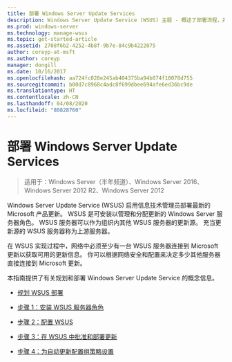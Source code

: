 ```yaml
---
title: 部署 Windows Server Update Services
description: Windows Server Update Service (WSUS) 主题 - 概述了部署流程，并提供了完成它的四个步骤的链接
ms.prod: windows-server
ms.technology: manage-wsus
ms.topic: get-started-article
ms.assetid: 2708f6b2-4252-4b8f-9b7e-84c9b4222075
author: coreyp-at-msft
ms.author: coreyp
manager: dongill
ms.date: 10/16/2017
ms.openlocfilehash: aa724fc028e245ab404375ba94b074f10078d755
ms.sourcegitcommit: b00d7c8968c4adc8f699dbee694afe6ed36bc9de
ms.translationtype: HT
ms.contentlocale: zh-CN
ms.lasthandoff: 04/08/2020
ms.locfileid: "80828760"
---
```

# <a name="deploy-windows-server-update-services"></a>部署 Windows Server Update Services

>适用于：Windows Server（半年频道）、Windows Server 2016、Windows Server 2012 R2、Windows Server 2012

Windows Server Update Service (WSUS) 启用信息技术管理员部署最新的 Microsoft 产品更新。 WSUS 是可安装以管理和分配更新的 Windows Server 服务器角色。 WSUS 服务器可以作为组织内其他 WSUS 服务器的更新源。 充当更新源的 WSUS 服务器称为上游服务器。  

在 WSUS 实现过程中，网络中必须至少有一台 WSUS 服务器连接到 Microsoft 更新以获取可用的更新信息。 你可以根据网络安全和配置来决定多少其他服务器直接连接到 Microsoft 更新。  

本指南提供了有关规划和部署 Windows Server Update Service 的概念信息。  

-   [规划 WSUS 部署](../plan/plan-your-wsus-deployment.md)  

-   [步骤 1：安装 WSUS 服务器角色](1-install-the-wsus-server-role.md)  

-   [步骤 2：配置 WSUS](2-configure-wsus.md)  

-   [步骤 3：在 WSUS 中批准和部署更新](3-approve-and-deploy-updates-in-wsus.md)  

-   [步骤 4：为自动更新配置组策略设置](4-configure-group-policy-settings-for-automatic-updates.md)  
